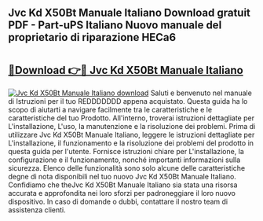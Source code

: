 ## Jvc Kd X50Bt Manuale Italiano Download gratuit PDF - Part-uPS Italiano Nuovo manuale del proprietario di riparazione HECa6

# <h2><a href="http://dfdh1hs.blite.top/?on=Jvc+Kd+X50Bt+Manuale+Italiano">🔗Download 👉🔴 Jvc Kd X50Bt Manuale Italiano</a></h2>

[![Jvc Kd X50Bt Manuale Italiano download](https://i.imgur.com/lujVjoI.png)](http://dfdh1hs.blite.top/?on=Jvc+Kd+X50Bt+Manuale+Italiano)
Saluti e benvenuto nel manuale di Istruzioni per il tuo REDDDDDDD appena acquistato. Questa guida ha lo scopo di aiutarti a navigare facilmente tra le caratteristiche e le caratteristiche del tuo Prodotto. All'interno, troverai istruzioni dettagliate per L'installazione, L'uso, la manutenzione e la risoluzione dei problemi. Prima di utilizzare Jvc Kd X50Bt Manuale Italiano, leggere le istruzioni dettagliate per L'installazione, il funzionamento e la risoluzione dei problemi del prodotto in questa guida per l'utente. Fornisce istruzioni chiare per L'installazione, la configurazione e il funzionamento, nonché importanti informazioni sulla sicurezza. Elenco delle funzionalità sono solo alcune delle caratteristiche degne di nota disponibili nel tuo nuovo Jvc Kd X50Bt Manuale Italiano. Confidiamo che theJvc Kd X50Bt Manuale Italiano sia stata una risorsa accurata e approfondita nei loro sforzi per padroneggiare il loro nuovo dispositivo. In caso di domande o dubbi, contattare il nostro team di assistenza clienti.
